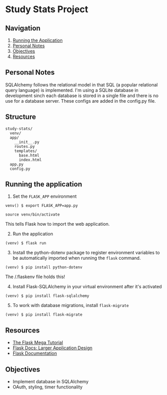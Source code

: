 # Study Stats Project

## Navigation
1) [Running the Application](#running-the-application)
1) [Personal Notes](#personal-notes)
2) [Objectives](#objectives)
2) [Resources](#resources)

## Personal Notes
SQLAlchemy follows the relational model in that SQL (a popular relational
query language) is implemented. I'm using a SQLite database in development
sinch each database is stored in a single file and
there is no use for a database server. These configs are added
in the config.py file.

## Structure
```
study-stats/
  venv/
  app/
    __init__.py
    routes.py
    templates/
      base.html
      index.html
  app.py
  config.py
```

## Running the application
1) Set the `FLASK_APP` environment
```
venv() $ export FLASK_APP=app.py
```
```
source venv/bin/activate
```
This tells Flask how to import the web application.

2) Run the application
```
(venv) $ flask run
```

3) Install the python-dotenv package to register environment
variables to be automatically imported when running the `flask` command.
```
(venv) $ pip install python-dotenv
```   
The /.flaskenv file holds this!

4) Install Flask-SQLAlchemy in your virtual environment after it's activated
```
(venv) $ pip install flask-sqlalchemy
```

5) To work with database migrations, install `flask-migrate`
```
(venv) $ pip install flask-migrate
```

## Resources
- [The Flask Mega Tutorial](https://blog.miguelgrinberg.com/post/the-flask-mega-tutorial-part-i-hello-world)
- [Flask Docs: Larger Application Design](https://flask.palletsprojects.com/en/1.1.x/patterns/packages/)
- [Flask Documentation](https://flask.palletsprojects.com/en/1.1.x/api/#)

## Objectives
- Implement database in SQLAlchemy
- OAuth, styling, timer functionality